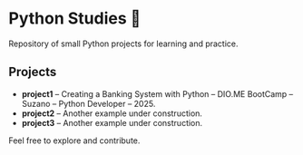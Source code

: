 # Python Studies 🐍

Repository of small Python projects for learning and practice.

## Projects

- **project1** – Creating a Banking System with Python – DIO.ME BootCamp – Suzano – Python Developer – 2025.
- **project2** – Another example under construction.
- **project3** – Another example under construction.

Feel free to explore and contribute.
